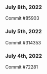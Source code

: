 ### July 8th, 2022

Commit #85903

### July 5th, 2022

Commit #314353


### July 4th, 2022

Commit #72281
